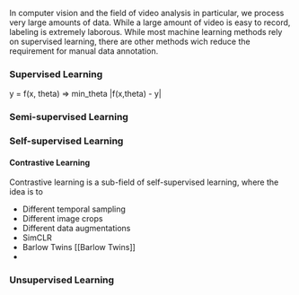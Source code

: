 In computer vision and the field of video analysis in particular, we process very large amounts of data. While a large amount of video is easy to record, labeling is extremely laborous. While most machine learning methods rely on supervised learning, there are other methods wich reduce the requirement for manual data annotation. 


### Supervised Learning
y = f(x, theta) => min_theta |f(x,theta) - y|



### Semi-supervised Learning


### Self-supervised Learning


#### Contrastive Learning
Contrastive learning is a sub-field of self-supervised learning, where the idea is to 


- Different temporal sampling
- Different image crops
- Different data augmentations
- SimCLR 
- Barlow Twins [[Barlow Twins]]
- 



### Unsupervised Learning
